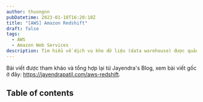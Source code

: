```yaml
---
author: thuongnn
pubDatetime: 2023-01-18T16:20:18Z
title: "[AWS] Amazon Redshift"
draft: false
tags:
  - AWS
  - Amazon Web Services
description: Tìm hiểu về dịch vụ kho dữ liệu (data warehouse) được quản lý hoàn toàn bởi AWS, giúp phân tích dữ liệu quy mô lớn với hiệu suất cao.
---
```

Bài viết được tham khảo và tổng hợp lại từ Jayendra's Blog, xem bài viết gốc ở đây: https://jayendrapatil.com/aws-redshift. 

## Table of contents
